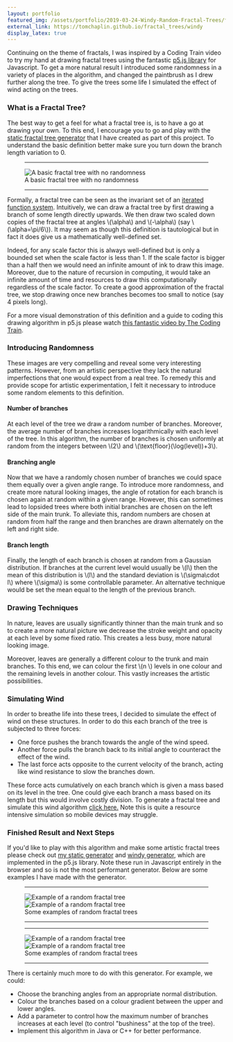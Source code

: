 ```yaml
---
layout: portfolio
featured_img: /assets/portfolio/2019-03-24-Windy-Random-Fractal-Trees/fractal_tree6_variation02_crop.png
external_link: https://tomchaplin.github.io/fractal_trees/windy
display_latex: true
---
```

Continuing on the theme of fractals, I was inspired by a Coding Train video to try my hand at drawing fractal trees using the fantastic [p5.js library](https://p5js.org/) for Javascript.
To get a more natural result I introduced some randomness in a variety of places in the algorithm, and changed the paintbrush as I drew further along the tree.
To give the trees some life I simulated the effect of wind acting on the trees.
<!--more-->

### What is a Fractal Tree?

The best way to get a feel for what a fractal tree is, is to have a go at drawing your own.
To this end, I encourage you to go and play with the [static fractal tree generator](https://tomchaplin.github.io/fractal_trees) that I have created as part of this project.
To understand the basic definition better make sure you turn down the branch length variation to 0.

<figure class = "in_article">
    <hr class="midrule">
    <div>
        <div><img src="/assets/portfolio/2019-03-24-Windy-Random-Fractal-Trees/fractal_tree_no_random.png" alt="A basic fractal tree with no randomness"></div>
    </div>
    <figcaption>A basic fractal tree with no randomness</figcaption>
    <hr class="midrule">
</figure>

Formally, a fractal tree can be seen as the invariant set of an [iterated function system](http://mathworld.wolfram.com/IteratedFunctionSystem.html).
Intuitively, we can draw a fractal tree by first drawing a branch of some length directly upwards.
We then draw two scaled down copies of the fractal tree at angles \\(\alpha\\) and \\(-\alpha\\) (say \\(\alpha=\pi/6\\)).
It may seem as though this definition is tautological but in fact it does give us a mathematically well-defined set.

Indeed, for any scale factor this is always well-defined but is only a bounded set when the scale factor is less than 1.
If the scale factor is bigger than a half then we would need an infinite amount of ink to draw this image.
Moreover, due to the nature of recursion in computing, it would take an infinite amount of time and resources to draw this computationally regardless of the scale factor. 
To create a good approximation of the fractal tree, we stop drawing once new branches becomes too small to notice (say 4 pixels long).

For a more visual demonstration of this definition and a guide to coding this drawing algorithm in p5.js please watch [this fantastic video by The Coding Train](https://www.youtube.com/watch?v=0jjeOYMjmDU).

### Introducing Randomness

These images are very compelling and reveal some very interesting patterns.
However, from an artistic perspective they lack the natural imperfections that one would expect from a real tree.
To remedy this and provide scope for artistic experimentation, I felt it necessary to introduce some random elements to this definition.

#### Number of branches

At each level of the tree we draw a random number of branches.
Moreover, the average number of branches increases logarithmically with each level of the tree.
In this algorithm, the number of branches is chosen uniformly at random from the integers between \\(2\\) and \\(\text{floor}(\log(level))+3\\).

#### Branching angle

Now that we have a randomly chosen number of branches we could space them equally over a given angle range.
To introduce more randomness, and create more natural looking images, the angle of rotation for each branch is chosen again at random within a given range.
However, this can sometimes lead to lopsided trees where both initial branches are chosen on the left side of the main trunk.
To alleviate this, random numbers are chosen at random from half the range and then branches are drawn alternately on the left and right side.

#### Branch length

Finally, the length of each branch is chosen at random from a Gaussian distribution.
If branches at the current level would usually be \\(l\\) then the mean of this distribution is \\(l\\) and the standard deviation is \\(\sigma\cdot l\\) where \\(\sigma\\) is some controllable parameter.
An alternative technique would be set the mean equal to the length of the previous branch.

### Drawing Techniques

In nature, leaves are usually significantly thinner than the main trunk and so to create a more natural picture we decrease the stroke weight and opacity at each level by some fixed ratio.
This creates a less busy, more natural looking image.

Moreover, leaves are generally a different colour to the trunk and main branches.
To this end, we can colour the first \\(n \\) levels in one colour and the remaining levels in another colour.
This vastly increases the artistic possibilities.

### Simulating Wind

In order to breathe life into these trees, I decided to simulate the effect of wind on these structures.
In order to do this each branch of the tree is subjected to three forces:

* One force pushes the branch towards the angle of the wind speed.
* Another force pulls the branch back to its initial angle to counteract the effect of the wind.
* The last force acts opposite to the current velocity of the branch, acting like wind resistance to slow the branches down.

These force acts cumulatively on each branch which is given a mass based on its level in the tree.
One could give each branch a mass based on its length but this would involve costly division.
To generate a fractal tree and simulate this wind algorithm <a href="/fractal_trees/windy">click here.</a>
Note this is quite a resource intensive simulation so mobile devices may struggle.

### Finished Result and Next Steps

If you'd like to play with this algorithm and make some artistic fractal trees please check out [my static generator](https://tomchaplin.github.io/fractal_trees) and [windy generator](https://tomchaplin.github.io/fractal_trees/windy), which are implemented in the p5.js library.
Note these run in Javascript entirely in the browser and so is not the most performant generator.
Below are some examples I have made with the generator.

<figure class = "in_article">
	<hr class="midrule">
	<div class="side_by_side">
		<div><img src="/assets/portfolio/2019-03-24-Windy-Random-Fractal-Trees/featured_tree3.png" alt="Example of a random fractal tree"></div>
		<div><img src="/assets/portfolio/2019-03-24-Windy-Random-Fractal-Trees/featured_tree.png" alt="Example of a random fractal tree"></div>
	</div>
	<figcaption>Some examples of random fractal trees</figcaption>
	<hr class="midrule">
</figure>

<figure class = "in_article">
	<hr class="midrule">
	<div class="side_by_side">
		<div><img src="/assets/portfolio/2019-03-24-Windy-Random-Fractal-Trees/fractal_tree6_variation01.png" alt="Example of a random fractal tree"></div>
		<div><img src="/assets/portfolio/2019-03-24-Windy-Random-Fractal-Trees/fractal_tree7.png" alt="Example of a random fractal tree"></div>
	</div>
	<figcaption>Some examples of random fractal trees</figcaption>
	<hr class="midrule">
</figure>

There is certainly much more to do with this generator.
For example, we could:

* Choose the branching angles from an appropriate normal distribution.
* Colour the branches based on a colour gradient between the upper and lower angles.
* Add a parameter to control how the maximum number of branches increases at each level (to control "bushiness" at the top of the tree).
* Implement this algorithm in Java or C++ for better performance.
